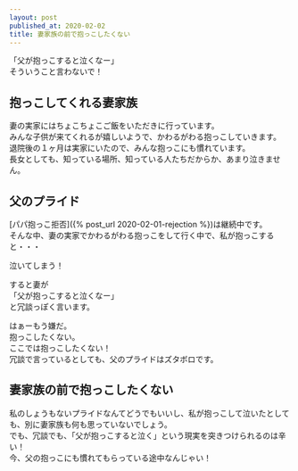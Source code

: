 ```yaml
---
layout: post
published_at: 2020-02-02
title: 妻家族の前で抱っこしたくない
---
```


「父が抱っこすると泣くなー」  
そういうこと言わないで！  

## 抱っこしてくれる妻家族

妻の実家にはちょこちょこご飯をいただきに行っています。  
みんな子供が来てくれるが嬉しいようで、かわるがわる抱っこしていきます。  
退院後の１ヶ月は実家にいたので、みんな抱っこにも慣れています。  
長女としても、知っている場所、知っている人たちだからか、あまり泣きません。  

## 父のプライド

[パパ抱っこ拒否]({% post_url 2020-02-01-rejection %})は継続中です。  
そんな中、妻の実家でかわるがわる抱っこをして行く中で、私が抱っこすると・・・  

泣いてしまう！  

すると妻が  
「父が抱っこすると泣くなー」  
と冗談っぽく言います。  

はぁーもう嫌だ。  
抱っこしたくない。  
ここでは抱っこしたくない！  
冗談で言っているとしても、父のプライドはズタボロです。  

## 妻家族の前で抱っこしたくない

私のしょうもないプライドなんてどうでもいいし、私が抱っこして泣いたとしても、別に妻家族も何も思っていないでしょう。  
でも、冗談でも、「父が抱っこすると泣く」という現実を突きつけられるのは辛い！  
今、父の抱っこにも慣れてもらっている途中なんじゃい！  